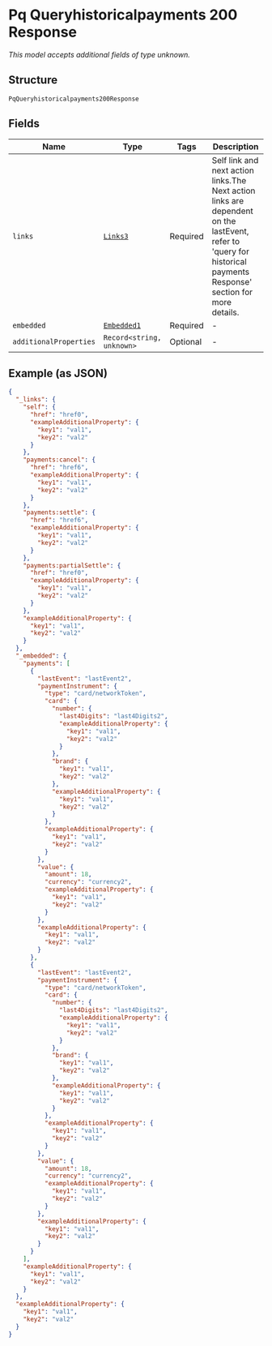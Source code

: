 
# Pq Queryhistoricalpayments 200 Response

*This model accepts additional fields of type unknown.*

## Structure

`PqQueryhistoricalpayments200Response`

## Fields

| Name | Type | Tags | Description |
|  --- | --- | --- | --- |
| `links` | [`Links3`](../../doc/models/links-3.md) | Required | Self link and next action links.The Next action links are dependent on the lastEvent, refer to 'query for historical payments Response' section for more details. |
| `embedded` | [`Embedded1`](../../doc/models/embedded-1.md) | Required | - |
| `additionalProperties` | `Record<string, unknown>` | Optional | - |

## Example (as JSON)

```json
{
  "_links": {
    "self": {
      "href": "href0",
      "exampleAdditionalProperty": {
        "key1": "val1",
        "key2": "val2"
      }
    },
    "payments:cancel": {
      "href": "href6",
      "exampleAdditionalProperty": {
        "key1": "val1",
        "key2": "val2"
      }
    },
    "payments:settle": {
      "href": "href6",
      "exampleAdditionalProperty": {
        "key1": "val1",
        "key2": "val2"
      }
    },
    "payments:partialSettle": {
      "href": "href0",
      "exampleAdditionalProperty": {
        "key1": "val1",
        "key2": "val2"
      }
    },
    "exampleAdditionalProperty": {
      "key1": "val1",
      "key2": "val2"
    }
  },
  "_embedded": {
    "payments": [
      {
        "lastEvent": "lastEvent2",
        "paymentInstrument": {
          "type": "card/networkToken",
          "card": {
            "number": {
              "last4Digits": "last4Digits2",
              "exampleAdditionalProperty": {
                "key1": "val1",
                "key2": "val2"
              }
            },
            "brand": {
              "key1": "val1",
              "key2": "val2"
            },
            "exampleAdditionalProperty": {
              "key1": "val1",
              "key2": "val2"
            }
          },
          "exampleAdditionalProperty": {
            "key1": "val1",
            "key2": "val2"
          }
        },
        "value": {
          "amount": 18,
          "currency": "currency2",
          "exampleAdditionalProperty": {
            "key1": "val1",
            "key2": "val2"
          }
        },
        "exampleAdditionalProperty": {
          "key1": "val1",
          "key2": "val2"
        }
      },
      {
        "lastEvent": "lastEvent2",
        "paymentInstrument": {
          "type": "card/networkToken",
          "card": {
            "number": {
              "last4Digits": "last4Digits2",
              "exampleAdditionalProperty": {
                "key1": "val1",
                "key2": "val2"
              }
            },
            "brand": {
              "key1": "val1",
              "key2": "val2"
            },
            "exampleAdditionalProperty": {
              "key1": "val1",
              "key2": "val2"
            }
          },
          "exampleAdditionalProperty": {
            "key1": "val1",
            "key2": "val2"
          }
        },
        "value": {
          "amount": 18,
          "currency": "currency2",
          "exampleAdditionalProperty": {
            "key1": "val1",
            "key2": "val2"
          }
        },
        "exampleAdditionalProperty": {
          "key1": "val1",
          "key2": "val2"
        }
      }
    ],
    "exampleAdditionalProperty": {
      "key1": "val1",
      "key2": "val2"
    }
  },
  "exampleAdditionalProperty": {
    "key1": "val1",
    "key2": "val2"
  }
}
```

